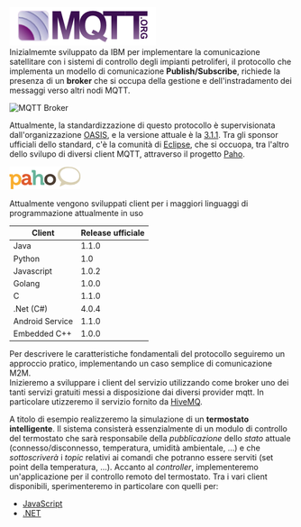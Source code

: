 ![MQTT Logo](https://github.com/alien70/InternetOfThings/blob/master/images/mqttorg-glow.png?raw=true)  
Inizialmemte sviluppato da IBM per implementare la comunicazione satellitare con i sistemi di controllo degli impianti petroliferi, 
il protocollo che implementa un modello di comunicazione **Publish/Subscribe**, richiede la presenza di un **broker** che si occupa della gestione e dell'instradamento dei messaggi verso altri nodi MQTT.
 
<img src="https://github.com/alien70/InterntOfThings/blob/master/images/mqtt_broker.png?raw=true" width="50%" alt="MQTT Broker"> 

Attualmente, la standardizzazione di questo protocollo è supervisionata dall'organizzazione [OASIS](https://www.oasis-open.org/news/announcements/mqtt-version-3-1-1-becomes-an-oasis-standard),
 e la versione attuale è la [3.1.1](http://docs.oasis-open.org/mqtt/mqtt/v3.1.1/os/mqtt-v3.1.1-os.pdf).
Tra gli sponsor ufficiali dello standard, c'è la comunità di [Eclipse](http://iot.eclipse.org/standards#mqtt), che si occuopa, tra l'altro dello svilupo di diversi client MQTT, attraverso il progetto [Paho](https://eclipse.org/paho/).  

<img src="https://github.com/alien70/InternetOfThings/blob/master/images/paho_logo_400.png?raw=true" width="25%" alt="PAHO Logo">

Attualmente vengono sviluppati client per i maggiori linguaggi di programmazione attualmente in uso

<table>
<thead>
<th>Client</th>
<th>Release ufficiale</th>
</thead>
<tbody>
<tr>
	<td>Java</td>
	<td>1.1.0</td>
</tr>
<tr>
	<td>Python</td>
	<td>1.0</td>
</tr>
<tr>
	<td>Javascript</td>
	<td>1.0.2</td>
</tr>
<tr>
	<td>Golang</td>
	<td>1.0.0</td>
</tr>
<tr>
	<td>C</td>
	<td>1.1.0</td>
</tr>
<tr>
    <td>.Net (C#)</td>
	<td>4.0.4</td>
</tr>
<tr>
	<td>Android Service</td>
	<td>1.1.0</td>
</tr>
<tr>
	<td>Embedded C++</td>
	<td>1.0.0</td>
</tr>
</tbody>
</table>

Per descrivere le caratteristiche fondamentali del protocollo seguiremo un approccio pratico, implementando un caso semplice di comunicazione M2M.  
Inizieremo a sviluppare i client del servizio utilizzando come broker uno dei tanti servizi gratuiti messi a disposizione dai diversi provider mqtt. In particolare utizzeremo il servizio fornito da [HiveMQ](http://www.mqtt-dashboard.com/).

A titolo di esempio realizzeremo la simulazione di un **termostato intelligente**. Il sistema consisterà essenzialmente di un modulo di controllo del termostato che sarà responsabile della *pubblicazione* dello *stato* attuale (connesso/disconnesso, temperatura, umidità ambientale, ...) e che *sottoscriverà* i *topic* relativi ai comandi che potranno essere serviti (set point della temperatura, ...). Accanto al *controller*, implementeremo un'applicazione per il controllo remoto del termostato.
Tra i vari client disponibili, sperimenteremo in particolare con quelli per:
* [JavaScript](https://github.com/alien70/InternetOfThings/tree/master/mqtt/Javascript) 
* [.NET](https://github.com/alien70/InternetOfThings/tree/master/mqtt/dotNet)

